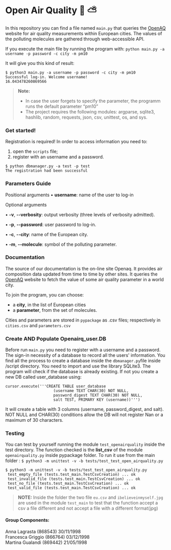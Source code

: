 # Open Air Quality :deciduous_tree: :partly_sunny:

In this repository you can find a file named ```main.py``` that queries the [OpenAQ](https://openaq.org) website for air quality measurements within European cities. The values of the polluting molecules are gathered through web-accessible API.

If you execute the main file by running the program with: 
```python main.py -a username -p password -c city -m pm10```
 
It will give you this kind of result:	
```
$ python3 main.py -a username -p password -c city -m pm10
Successful log-in. Welcome username!
16.043478260869566
```

> **Note:** 
> - In case the user forgets to specify the parameter, the programm runs the default parameter “pm10”
> - The project requires the following modules: argparse, sqlite3, hashlib, random, requests, json, csv, unittest, os, and sys.


### Get started!
Registration is required!
In order to access information you need to: 
1. open the ```scripts``` file;
2. register with an username and a password.
```
$ python dbmanager.py -a test -p test  
The registration had been successful
```

### Parameters Guide
Positional arguments
•	**username**: name of the user to log-in

Optional arguments

•	**-v**, **--verbosity**: output verbosity (three levels of verbosity admitted).

•	**-p**, **--password**: user password to log-in.

•	**-c**, **--city**: name of the European city.

•	**-m**, **--molecule**: symbol of the polluting parameter. 

### Documentation
The source of our documentation is the on-line site Openaq. It provides air composition data updated from time to time by other sites. It queries the [OpenAQ](https://openaq.org) website to fetch the value of some air quality parameter in a world city. 

To join the program, you can choose:
- a **city**, in the list of European cities
- a **parameter**, from the set of molecules. 

Cities and parameters are stored in ```pypackage``` as .csv files; respectively in ```cities.csv``` and ```parameters.csv```

### Create AND Populate Openairq_user.DB
Before run ```main.py``` you need to register with a username and a password. The sign-in necessity of a database to record all the users' information. You find all the process to create a database inside the ```dbmanager.py```file inside /script directory.
You need to import and use the library SQLite3. The program will check if the database is already existing. If not you create a new DB called user_database using: 
```
cursor.execute('''CREATE TABLE user_database
                     (username TEXT CHAR(30) NOT NULL, 
                     password_digest TEXT CHAR(30) NOT NULL,
                     salt TEST, PRIMARY KEY (username))''')
```
 
It will create a table with 3 columns (username, password_digest, and salt). NOT NULL and CHAR(30) conditions allow the DB will not register Nan or a maximum of 30 characters.

### Testing 

You can test by yourself running the module ```test_openairquality``` inside the test directory. The function checked is the **list_csv** of the module ```openairquality.py``` inside pypackage folder.
To run it use from the main folder :
```$ python3 -m unittest -v -b tests/test_test_open_airquality.py```
```
$ python3 -m unittest -v -b tests/test_test_open_airquality.py
 test_empty_file (tests.test_main.TestCsvCreation) ... ok
 test_invalid_file (tests.test_main.TestCsvCreation) ... ok
 test_no_file (tests.test_main.TestCsvCreation) ... ok
 test_valid_file (tests.test_main.TestCsvCreation) ... ok
```
> **NOTE:**
Inside the folder the two file ```eu.csv``` and ```ibelieveinmyself.jpg``` are used in the module ```test_main``` to test that the function accept a csv a file different and not accept a file with a different format(jpg)


#### Group Components:
Anna Lagrasta (868543) 30/11/1998 <br/>
Francesca Griggio (866764) 03/12/1998 <br/>
Martina Gualandi (869442) 21/05/1998  

